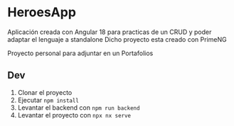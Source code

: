 # HeroesApp

Aplicación creada con Angular 18 para practicas de un CRUD y poder adaptar el lenguaje a standalone
Dicho proyecto esta creado con PrimeNG  

Proyecto personal para adjuntar en un Portafolios

## Dev

1. Clonar el proyecto
2. Ejecutar ``` npm install ```
3. Levantar el backend con ``` npm run backend ```
4. Levantar el proyecto con ``` npx nx serve ```




